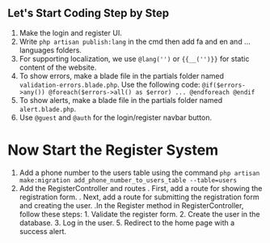 ## Let's Start Coding Step by Step

1. Make the login and register UI.
3. Write `php artisan publish:lang` in the cmd then add fa and en and ... languages folders.
2. For supporting localization, we use `@lang('')` or `{{__('')}}` for static content of the website.
3. To show errors, make a blade file in the partials folder named `validation-errors.blade.php`. Use the following code:
        `@if($errors->any())
            @foreach($errors->all() as $error)
            ...
            @endforeach
        @endif`
4. To show alerts, make a blade file in the partials folder named `alert.blade.php`.
5. Use `@guest` and `@auth` for the login/register navbar button.

# Now Start the Register System
    
1. Add a phone number to the users table using the command  `php artisan make:migration add_phone_number_to_users_table --table=users`
2. Add the RegisterController and routes
    . First, add a route for showing the registration form.
    . Next, add a route for submitting the registration form and creating the user.
        .In the Register method in RegisterController, follow these steps:
            1. Validate the register form.
            2. Create the user in the database.
            3. Log in the user.
            5. Redirect to the home page with a success alert.


    


